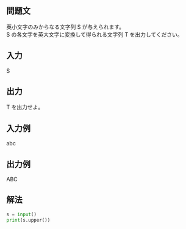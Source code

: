 ## 問題文
英小文字のみからなる文字列 S が与えられます。  
S の各文字を英大文字に変換して得られる文字列 
T を出力してください。  
## 入力
S
## 出力
T を出力せよ。
## 入力例
abc
## 出力例
ABC
## 解法

```python
s = input()
print(s.upper())